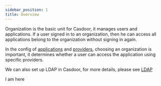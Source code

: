 ```yaml
---
sidebar_position: 1
title: Overview
---
```


Organization is the basic unit for Casdoor, it manages users and applications. If a user signed in to an organization, then he can access all applications belong to the organization without signing in again.

In the config of [applications](/docs/application/config) and [providers](/docs/provider/overview), choosing an organization is important, it determines whether a user can access the application using specific providers.

We can also set up LDAP in Casdoor, for more details, please see [LDAP](/docs/ldap/overview)

I am here